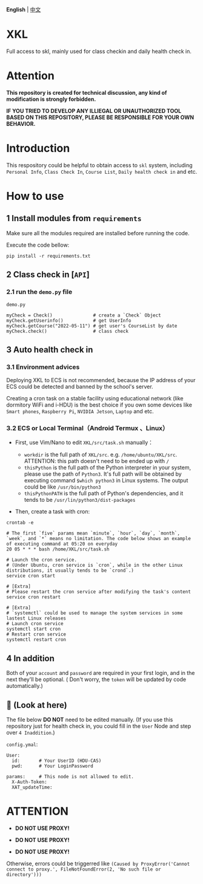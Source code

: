 **English** | [中文](https://github.com/Albresky/XKL/blob/main/readme/README_zh-CN.md)

# XKL
Full access to skl, mainly used for class checkin and daily health check in.

# Attention
**This repository is created for technical discussion, any kind of modification is strongly forbidden.**

**IF YOU TRIED TO DEVELOP ANY ILLIEGAL OR UNAUTHORIZED TOOL BASED ON THIS REPOSITORY, PLEASE BE RESPONSIBLE FOR YOUR OWN BEHAVIOR.**

# Introduction
This respository could be helpful to obtain access to `skl` system, including `Personal Info`, `Class Check In`, `Course List`, `Daily health check in` and etc.

# How to use

## 1 Install modules from `requirements`

Make sure all the modules required are installed before running the code.

Execute the code bellow:

```
pip install -r requirements.txt
```

## 2 Class check in [`API`]

### 2.1 run the `demo.py` file

`demo.py`
```
myCheck = Check()               # create a `Check` Object
myCheck.getUserinfo()           # get UserInfo
myCheck.getCourse("2022-05-11") # get user's CourseList by date
myCheck.check()                 # class check
```

## 3 Auto health check in

### 3.1 Environment advices

Deploying XKL to ECS is not recommended, because the IP address of your ECS could be detected and banned by the school's server.

Creating a cron task on a stable facility using educational network (like dormitory WiFi and i-HDU) is the best choice if you own some devices like `Smart phones`, `Raspberry Pi`, `NVIDIA Jetson`, `Laptop` and etc.

### 3.2 ECS or Local Terminal（Android Termux 、Linux）

- First, use Vim/Nano to edit `XKL/src/task.sh` manually：
  - `workdir` is the full path of `XKL/src`. e.g. `/home/ubuntu/XKL/src`. ATTENTION: this path doesn't need to be ended up with `/`
  - `thisPython` is the full path of the Python interpreter in your system, please use the path of `Python3`. It's full path will be obtained by executing command `$which python3` in Linux systems. The output could be like `/usr/bin/python3`
  - `thisPythonPATH` is the full path of Python's dependencies, and it tends to be `/usr/lin/python3/dist-packages`
  
- Then, create a task with cron:

```
crontab -e

# The first `five` params mean `minute`, `hour`, `day`, `month`, `week`, and `*` means no limitation. The code below shows an example of executing command at 05:20 on everyday
20 05 * * * bash /home/XKL/src/task.sh

# Launch the cron service. 
# (Under Ubuntu, cron service is `cron`, while in the other Linux distributions, it usually tends to be `crond`.)
service cron start

# [Extra]
# Please restart the cron service after modifying the task's content
service cron restart

# [Extra]
# `systemctl` could be used to manage the system services in some lastest Linux releases
# Launch cron service
systemctl start cron
# Restart cron service
systemctl restart cron
```

## 4 In addition

Both of your `account` and `password` are required in your first login, and in the next they'll be optional.
 ( Don't worry, the `token` will be updated by code automatically.)


## 👋 (Look at here)

The file below **DO NOT** need to be edited manually. (If you use this repository just for health check in, you could fill in the `User` Node and step over `4 Inaddition`.)

`config.ymal`:
```
User:
  id:       # Your UserID (HDU-CAS)
  pwd:      # Your LoginPassword

params:     # This node is not allowed to edit.
  X-Auth-Token: 
  XAT_updateTime:
```

# ATTENTION

- **DO NOT USE PROXY!**

- **DO NOT USE PROXY!**

- **DO NOT USE PROXY!**

Otherwise, errors could be triggerred like `(Caused by ProxyError('Cannot connect to proxy.', FileNotFoundError(2, 'No such file or directory')))`
